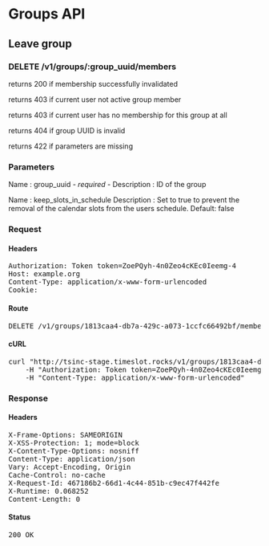 # Groups API

## Leave group

### DELETE /v1/groups/:group_uuid/members

returns 200 if membership successfully invalidated

returns 403 if current user not active group member

returns 403 if current user has no membership for this group at all

returns 404 if group UUID is invalid

returns 422 if parameters are missing

### Parameters

Name : group_uuid *- required -*
Description : ID of the group

Name : keep_slots_in_schedule
Description : Set to true to prevent the removal of the calendar slots from the users schedule. Default: false

### Request

#### Headers

<pre>Authorization: Token token=ZoePQyh-4n0Zeo4cKEc0Ieemg-4
Host: example.org
Content-Type: application/x-www-form-urlencoded
Cookie: </pre>

#### Route

<pre>DELETE /v1/groups/1813caa4-db7a-429c-a073-1ccfc66492bf/members</pre>

#### cURL

<pre class="request">curl &quot;http://tsinc-stage.timeslot.rocks/v1/groups/1813caa4-db7a-429c-a073-1ccfc66492bf/members&quot; -d &#39;&#39; -X DELETE \
	-H &quot;Authorization: Token token=ZoePQyh-4n0Zeo4cKEc0Ieemg-4&quot; \
	-H &quot;Content-Type: application/x-www-form-urlencoded&quot;</pre>

### Response

#### Headers

<pre>X-Frame-Options: SAMEORIGIN
X-XSS-Protection: 1; mode=block
X-Content-Type-Options: nosniff
Content-Type: application/json
Vary: Accept-Encoding, Origin
Cache-Control: no-cache
X-Request-Id: 467186b2-66d1-4c44-851b-c9ec47f442fe
X-Runtime: 0.068252
Content-Length: 0</pre>

#### Status

<pre>200 OK</pre>


